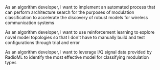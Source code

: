 As an algorithm developer, I want to implement an automated process that can perform architecture search for the purposes of modulation classification to accelerate the discovery of robust models for wireless communication systems

As an algorithm developer, I want to use reinforcement learning to explore novel model topologies so that I don't have to manually build and test configurations through trial and error

As an algorithm developer, I want to leverage I/Q signal data provided by RadioML to identify the most effective model for classifying modulation types